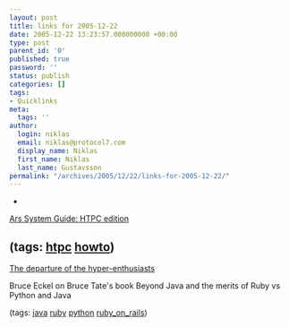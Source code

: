 ```yaml
---
layout: post
title: links for 2005-12-22
date: 2005-12-22 13:23:57.000000000 +00:00
type: post
parent_id: '0'
published: true
password: ''
status: publish
categories: []
tags:
- Quicklinks
meta:
  tags: ''
author:
  login: niklas
  email: niklas@protocol7.com
  display_name: Niklas
  first_name: Niklas
  last_name: Gustavsson
permalink: "/archives/2005/12/22/links-for-2005-12-22/"
---
```

- 
[Ars System Guide: HTPC edition](http://arstechnica.com/guides/buyer/system-guide-200512.ars)

(tags: [htpc](http://del.icio.us/protocol7/htpc) [howto](http://del.icio.us/protocol7/howto))
- 
[The departure of the hyper-enthusiasts](http://www.artima.com/forums/flat.jsp?forum=106&thread=141312)

Bruce Eckel on Bruce Tate's book Beyond Java and the merits of Ruby vs Python and Java

(tags: [java](http://del.icio.us/protocol7/java) [ruby](http://del.icio.us/protocol7/ruby) [python](http://del.icio.us/protocol7/python) [ruby\_on\_rails](http://del.icio.us/protocol7/ruby_on_rails))
